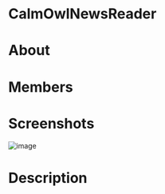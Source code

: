 # CalmOwlNewsReader

About
====


Members
====


Screenshots
====
![image](https://user-images.githubusercontent.com/47298653/140782601-df47539b-4cc6-4c55-86fe-d8bc66c9ad07.png)


Description
====
